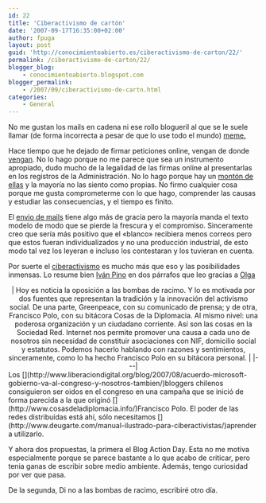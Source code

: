 ```yaml
---
id: 22
title: 'Ciberactivismo de cartón'
date: '2007-09-17T16:35:00+02:00'
author: fpuga
layout: post
guid: 'http://conocimientoabierto.es/ciberactivismo-de-carton/22/'
permalink: /ciberactivismo-de-carton/22/
blogger_blog:
    - conocimientoabierto.blogspot.com
blogger_permalink:
    - /2007/09/ciberactivismo-de-cartn.html
categories:
    - General
---
```


No me gustan los mails en cadena ni ese rollo blogueril al que se le suele llamar (de forma incorrecta a pesar de que lo use todo el mundo) [meme.](http://es.wikipedia.org/wiki/Meme)

Hace tiempo que he dejado de firmar peticiones online, [](http://firmas.amnistianimalmadrid.org/ley/)vengan de donde [vengan](http://irrepressible.info/?lang=es). No lo hago porque no me parece que sea un instrumento apropiado, dudo mucho de la legalidad de las firmas online al presentarlas en los registros de la Administración. No lo hago porque hay un [montón de ellas](http://www.firmasonline.com/1firmas/default.asp) y la mayoría no las siento como propias. No firmo cualquier cosa porque me gusta comprometerme con lo que hago, comprender las causas y estudiar las consecuencias, y el tiempo es finito.

El [envio de mails](http://www.greenpeace.org/espana/getinvolved/ciberactivistas-2) tiene algo más de gracia pero la mayoría manda el texto modelo de modo que se pierde la frescura y el compromiso. Sinceramente creo que sería más positivo que el «blanco» recibiera menos correos pero que estos fueran individualizados y no una producción industrial, de esto modo tal vez los leyeran e incluso los contestaran y los tuvieran en cuenta.

Por suerte el [ciberactivismo](http://es.wikipedia.org/wiki/Ciberactivismo) es mucho más que eso y las posibilidades inmensas. Lo resume bien [Iván Pino](http://incluso.es/wp-trackback.php?p=409) en dos párrafos que leo gracias a [Olga](http://www.labroma.org/blog/wp-trackback.php?p=1393)

<div style="text-align: center">| Hoy es noticia la oposición a las bombas de racimo. Y lo es motivada por dos fuentes que representan la tradición y la innovación del activismo social. De una parte, Greenpeace, con su comunicado de prensa; y de otra, Francisco Polo, con su bitácora Cosas de la Diplomacia. Al mismo nivel: una poderosa organización y un ciudadano corriente. Así son las cosas en la Sociedad Red. Internet nos permite promover una causa a cada uno de nosotros sin necesidad de constituir asociaciones con NIF, domicilio social y estatutos. Podemos hacerlo hablando con razones y sentimientos, sinceramente, como lo ha hecho Francisco Polo en su bitácora personal. |
|---|

</div>Los [](http://www.liberaciondigital.org/blog/2007/08/acuerdo-microsoft-gobierno-va-al-congreso-y-nosotros-tambien/)bloggers chilenos consiguieron ser oidos en el congreso en una campaña que se inició de forma parecida a la que originó [](http://www.cosasdeladiplomacia.info/)Francisco Polo. El poder de las redes distribuídas está ahí, sólo necesitamos [](http://www.deugarte.com/manual-ilustrado-para-ciberactivistas/)aprender a utilizarlo.

Y ahora dos propuestas, la primera el [](http://blog.faqoff.org/2007/08/21/unete-al-blog-action-day/trackback/)Blog Action Day. Esta no me motiva especialmente porque se parece bastante a lo que acabo de criticar, pero tenia ganas de escribir sobre medio ambiente. Además, tengo curiosidad por ver que pasa.

De la segunda, [](http://www.dinoalasbombasderacimo.com/)Di no a las bombas de racimo, escribiré otro día.